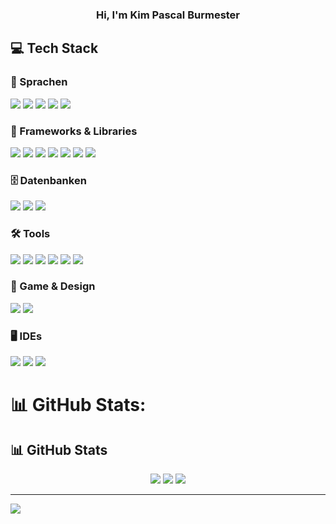 <h3 align="center"> Hi, I'm Kim Pascal Burmester</h3>
<h2>💻 Tech Stack</h2>

<h3>🧠 Sprachen</h3>
<p>
  <img src="https://img.shields.io/badge/c%23-%23239120.svg?style=for-the-badge&logo=csharp&logoColor=white"/>
  <img src="https://img.shields.io/badge/html5-%23E34F26.svg?style=for-the-badge&logo=html5&logoColor=white"/>
  <img src="https://img.shields.io/badge/css3-%231572B6.svg?style=for-the-badge&logo=css3&logoColor=white"/>
  <img src="https://img.shields.io/badge/javascript-%23323330.svg?style=for-the-badge&logo=javascript&logoColor=%23F7DF1E"/>
  <img src="https://img.shields.io/badge/typescript-%23007ACC.svg?style=for-the-badge&logo=typescript&logoColor=white"/>
</p>

<h3>🧩 Frameworks & Libraries</h3>
<p>
  <img src="https://img.shields.io/badge/.NET-5C2D91?style=for-the-badge&logo=.net&logoColor=white"/>
  <img src="https://img.shields.io/badge/blazor-%235C2D91.svg?style=for-the-badge&logo=blazor&logoColor=white"/>
  <img src="https://img.shields.io/badge/angular-%23DD0031.svg?style=for-the-badge&logo=angular&logoColor=white"/>
  <img src="https://img.shields.io/badge/react-%2320232a.svg?style=for-the-badge&logo=react&logoColor=%2361DAFB"/>
  <img src="https://img.shields.io/badge/bootstrap-%238511FA.svg?style=for-the-badge&logo=bootstrap&logoColor=white"/>
  <img src="https://img.shields.io/badge/node.js-6DA55F?style=for-the-badge&logo=node.js&logoColor=white"/>
  <img src="https://img.shields.io/badge/NPM-%23CB3837.svg?style=for-the-badge&logo=npm&logoColor=white"/>
</p>

<h3>🗄️ Datenbanken</h3>
<p>
  <img src="https://img.shields.io/badge/Microsoft%20SQL%20Server-CC2927?style=for-the-badge&logo=microsoft%20sql%20server&logoColor=white"/>
  <img src="https://img.shields.io/badge/mysql-4479A1.svg?style=for-the-badge&logo=mysql&logoColor=white"/>
  <img src="https://img.shields.io/badge/sqlite-%2307405e.svg?style=for-the-badge&logo=sqlite&logoColor=white"/>
</p>

<h3>🛠️ Tools</h3>
<p>
  <img src="https://img.shields.io/badge/git-%23F05033.svg?style=for-the-badge&logo=git&logoColor=white"/>
  <img src="https://img.shields.io/badge/github-%23121011.svg?style=for-the-badge&logo=github&logoColor=white"/>
  <img src="https://img.shields.io/badge/Postman-FF6C37?style=for-the-badge&logo=postman&logoColor=white"/>
  <img src="https://img.shields.io/badge/Windows%20Terminal-%234D4D4D.svg?style=for-the-badge&logo=windows-terminal&logoColor=white"/>
  <img src="https://img.shields.io/badge/Notion-%23000000.svg?style=for-the-badge&logo=notion&logoColor=white"/>
  <img src="https://img.shields.io/badge/Trello-%23026AA7.svg?style=for-the-badge&logo=Trello&logoColor=white"/>
</p>

<h3>🧪 Game & Design</h3>
<p>
  <img src="https://img.shields.io/badge/unity-%23000000.svg?style=for-the-badge&logo=unity&logoColor=white"/>
  <img src="https://img.shields.io/badge/blender-%23F5792A.svg?style=for-the-badge&logo=blender&logoColor=white"/>
</p>

<h3>🖥️ IDEs</h3>
<p>
  <img src="https://img.shields.io/badge/Visual%20Studio-5C2D91?style=for-the-badge&logo=visual%20studio&logoColor=white"/>
  <img src="https://img.shields.io/badge/Visual%20Studio%20Code-007ACC?style=for-the-badge&logo=visual%20studio%20code&logoColor=white"/>
  <img src="https://img.shields.io/badge/JetBrains%20Rider-000000?style=for-the-badge&logo=JetBrains&logoColor=white"/>
</p>

# 📊 GitHub Stats:

<h2>📊 GitHub Stats</h2>

<div align="center">
  <img src="https://github-readme-stats.vercel.app/api?username=KimBurmester&theme=tokyonight&hide_border=true&include_all_commits=true&count_private=false" />
  <img src="https://nirzak-streak-stats.vercel.app/?user=KimBurmester&theme=tokyonight&hide_border=true" />
  <img src="https://github-readme-stats.vercel.app/api/top-langs/?username=KimBurmester&theme=tokyonight&hide_border=true&include_all_commits=true&count_private=false&layout=compact" />
</div>



---
[![](https://visitcount.itsvg.in/api?id=KimBurmester&icon=4&color=8)](https://visitcount.itsvg.in)

<!-- Proudly created with GPRM ( https://gprm.itsvg.in ) -->

###
